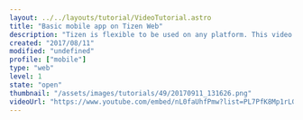 ```yaml
---
layout: ../../layouts/tutorial/VideoTutorial.astro
title: "Basic mobile app on Tizen Web"
description: "Tizen is flexible to be used on any platform. This video enables you to customize the mobile app. \n\nPage Navigation by manipulating the on-screen elements."
created: "2017/08/11"
modified: "undefined"
profile: ["mobile"]
type: "web"
level: 1
state: "open"
thumbnail: "/assets/images/tutorials/49/20170911_131626.png"
videoUrl: "https://www.youtube.com/embed/nL0faUhfPmw?list=PL7PfK8Mp1rLGQ9cqTveiQzmQ-1MQJWMY1"
---
```

